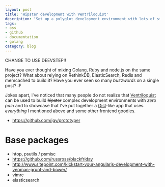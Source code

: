 ```yaml
---
layout: post
title: 'Hipster development with Ventriloquist'
description: 'Set up a polyglot development environment with lots of stuff to build a Gist-like service'
tags:
- oss
- github
- documentation
- golang
category: blog
---
```



CHANGE TO USE DEEVSTEP!!


Have you ever thought of mixing Golang, Ruby and node.js on the same project?
What about relying on RethinkDB, ElasticSearch, Redis and memcached to build it?
Have you ever seen so many _buzzwords_ on a single post? :P

Jokes apart, I've noticed that many people do not realize that [Ventriloquist]()
can be used to build <s>hipster</s> complex development environments with
_zero pain_ and to showcase that I've put together a [Gist]()-like
app that uses _everything_ I mentioned above and some other frontend goodies.



* https://github.com/jgv/prototyper

# Base packages
* htop, psutils / psmisc
* https://github.com/russross/blackfriday
* http://www.sitepoint.com/kickstart-your-angularjs-development-with-yeoman-grunt-and-bower/
* vimrc
* elasticsearch
